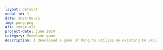 ```yaml
---
layout: default
modal-id: 1
date: 2024-06-25
img: pong.png
alt: image-alt
project-date: June 2024
category: MonoGame game
description: I developed a game of Pong to utilize my existing C# skills and learn the MonoGame framework. The game can be found on <a href="https://github.com/nete-madi/ultrabot" target="_blank">my GitHub.</a>
---
```

